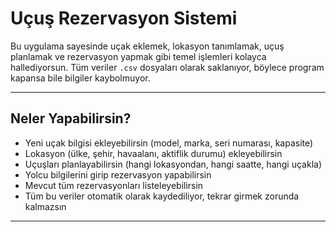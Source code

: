 # Uçuş Rezervasyon Sistemi

Bu uygulama sayesinde uçak eklemek, lokasyon tanımlamak, uçuş planlamak ve rezervasyon yapmak gibi temel işlemleri kolayca hallediyorsun. Tüm veriler `.csv` dosyaları olarak saklanıyor, böylece program kapansa bile bilgiler kaybolmuyor.

---

## Neler Yapabilirsin?

- Yeni uçak bilgisi ekleyebilirsin (model, marka, seri numarası, kapasite)  
- Lokasyon (ülke, şehir, havaalanı, aktiflik durumu) ekleyebilirsin  
- Uçuşları planlayabilirsin (hangi lokasyondan, hangi saatte, hangi uçakla)  
- Yolcu bilgilerini girip rezervasyon yapabilirsin  
- Mevcut tüm rezervasyonları listeleyebilirsin  
- Tüm bu veriler otomatik olarak kaydediliyor, tekrar girmek zorunda kalmazsın  

---
